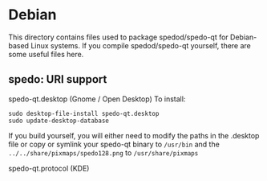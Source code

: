 
Debian
====================
This directory contains files used to package spedod/spedo-qt
for Debian-based Linux systems. If you compile spedod/spedo-qt yourself, there are some useful files here.

## spedo: URI support ##


spedo-qt.desktop  (Gnome / Open Desktop)
To install:

	sudo desktop-file-install spedo-qt.desktop
	sudo update-desktop-database

If you build yourself, you will either need to modify the paths in
the .desktop file or copy or symlink your spedo-qt binary to `/usr/bin`
and the `../../share/pixmaps/spedo128.png` to `/usr/share/pixmaps`

spedo-qt.protocol (KDE)

